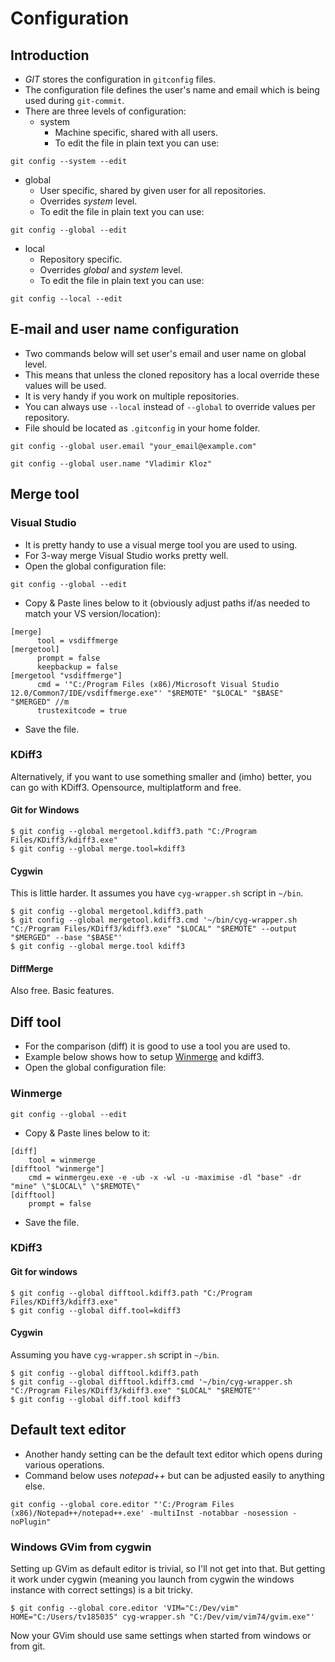 # Configuration

## Introduction

* _GIT_ stores the configuration in ```gitconfig``` files.
* The configuration file defines the user's name and email which is being used during ```git-commit```.
* There are three levels of configuration:
  * system
    * Machine specific, shared with all users.
    * To edit the file in plain text you can use:

```
git config --system --edit
```

  * global
    * User specific, shared by given user for all repositories.
    * Overrides _system_ level.
    * To edit the file in plain text you can use:

```
git config --global --edit
```

  * local
    * Repository specific.
    * Overrides _global_ and _system_ level.
    * To edit the file in plain text you can use:

```
git config --local --edit
```

## E-mail and user name configuration

* Two commands below will set user's email and user name on global level.
* This means that unless the cloned repository has a local override these values will be used.
* It is very handy if you work on multiple repositories.
* You can always use ```--local``` instead of ```--global``` to override values per repository.
* File should be located as ```.gitconfig``` in your home folder.

```
git config --global user.email "your_email@example.com"
```

```
git config --global user.name "Vladimir Kloz"
```

## Merge tool

### Visual Studio

* It is pretty handy to use a visual merge tool you are used to using.
* For 3-way merge Visual Studio works pretty well.
* Open the global configuration file:

```
git config --global --edit
```

* Copy & Paste lines below to it (obviously adjust paths if/as needed
  to match your VS version/location):

```
[merge]
      tool = vsdiffmerge
[mergetool]
      prompt = false
      keepbackup = false
[mergetool "vsdiffmerge"]
      cmd = '"C:/Program Files (x86)/Microsoft Visual Studio 12.0/Common7/IDE/vsdiffmerge.exe"' "$REMOTE" "$LOCAL" "$BASE" "$MERGED" //m
      trustexitcode = true
```

* Save the file.

### KDiff3

Alternatively, if you want to use something smaller and (imho) better, you can go with KDiff3. Opensource, multiplatform and free.

#### Git for Windows

	$ git config --global mergetool.kdiff3.path "C:/Program Files/KDiff3/kdiff3.exe"
	$ git config --global merge.tool=kdiff3

#### Cygwin

This is little harder. It assumes you have `cyg-wrapper.sh` script in `~/bin`.

	$ git config --global mergetool.kdiff3.path
	$ git config --global mergetool.kdiff3.cmd '~/bin/cyg-wrapper.sh "C:/Program Files/KDiff3/kdiff3.exe" "$LOCAL" "$REMOTE" --output "$MERGED" --base "$BASE"'
	$ git config --global merge.tool kdiff3

#### DiffMerge

Also free.  Basic features.

## Diff tool

* For the comparison (diff) it is good to use a tool you are used to.
* Example below shows how to setup [Winmerge](http://winmerge.org/downloads/) and kdiff3.
* Open the global configuration file:

### Winmerge

```
git config --global --edit
```

* Copy & Paste lines below to it:

```
[diff]
    tool = winmerge
[difftool "winmerge"]
    cmd = winmergeu.exe -e -ub -x -wl -u -maximise -dl "base" -dr "mine" \"$LOCAL\" \"$REMOTE\"
[difftool]
    prompt = false
```

* Save the file.

### KDiff3

#### Git for windows

    $ git config --global difftool.kdiff3.path "C:/Program Files/KDiff3/kdiff3.exe"
	$ git config --global diff.tool=kdiff3

#### Cygwin

Assuming you have `cyg-wrapper.sh` script in `~/bin`.

	$ git config --global difftool.kdiff3.path
	$ git config --global difftool.kdiff3.cmd '~/bin/cyg-wrapper.sh "C:/Program Files/KDiff3/kdiff3.exe" "$LOCAL" "$REMOTE"'
	$ git config --global diff.tool kdiff3

## Default text editor

* Another handy setting can be the default text editor which opens during
  various operations.
* Command below uses _notepad++_ but can be adjusted easily to anything
  else.

```
git config --global core.editor "'C:/Program Files (x86)/Notepad++/notepad++.exe' -multiInst -notabbar -nosession -noPlugin"
```

### Windows GVim from cygwin

Setting up GVim as default editor is trivial, so I'll not get into that. But getting it work under cygwin (meaning you launch from cygwin the windows instance with correct settings) is a bit tricky.

	$ git config --global core.editor 'VIM="C:/Dev/vim" HOME="C:/Users/tv185035" cyg-wrapper.sh "C:/Dev/vim/vim74/gvim.exe"'

Now your GVim should use same settings when started from windows or from git.

